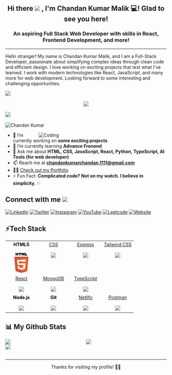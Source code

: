 <h2 align="center">
  Hi there <img src="https://media.giphy.com/media/hvRJCLFzcasrR4ia7z/giphy.gif" width="28"> , I'm Chandan Kumar Malik 💻! Glad to see you here!
</h2>

<h3 align="center">An aspiring Full Stack Web Developer with skills in React, Frontend Development, and more!</h3>

<hr>

Hello stranger! My name is Chandan Kumar Malik, and I am a Full-Stack Developer, passionate about simplifying complex ideas through clean code and efficient design. I love working on exciting projects that test what I've learned. I work with modern technologies like React, JavaScript, and many more for web development. Looking forward to some interesting and challenging opportunities.

<img src="https://user-images.githubusercontent.com/73097560/115834477-dbab4500-a447-11eb-908a-139a6edaec5c.gif">

<p align="center">
     <a>
          <img src="https://readme-typing-svg.demolab.com/?lines=Hi!+I+am+Chandan+Kumar+Malik;I+am+a+Full+Stack+Web+Developer;Interested+in+Coding!&font=Poppins&center=true&width=440&height=45&color=%23FF7F50,%23FF5733,%23C70039&vCenter=true&size=22&pause=1000">
     </a>
</p>


<img src="https://user-images.githubusercontent.com/73097560/115834477-dbab4500-a447-11eb-908a-139a6edaec5c.gif">

<p align="left"> 
    <img src="https://komarev.com/ghpvc/?username=Chandankumar-ck&label=Profile%20views&color=0e75b6&style=flat" alt="Chandan Kumar" />
</p>

<img align="right" alt="Coding" width="400" src="https://cdn.dribbble.com/users/1162077/screenshots/3848914/programmer.gif">

- 🔭 I’m currently working on **some exciting projects**  
- 🌱 I’m currently learning **Advance Fronend**
- 💬 Ask me about **HTML, CSS, JavaScript, React, Python, TypeScript, AI Tools (for web developer)**  
- 📫 Reach me at **chandankumarchandan.1111@gmail.com**  
- 👨‍💻 [Check out my Portfolio](#)  
- ⚡ Fun Fact: **Complicated code? Not on my watch. I believe in simplicity.** ✨

<h2> Connect with me <img src='https://raw.githubusercontent.com/ShahriarShafin/ShahriarShafin/main/Assets/handshake.gif' width="85px"> </h2>

[![LinkedIn](https://img.shields.io/badge/LinkedIn-0077B5?style=for-the-badge&logo=linkedin&logoColor=white)](https://www.linkedin.com/in/chandan-kumar-malik-522687180/)
[![Twitter](https://img.shields.io/badge/Twitter-1DA1F2?style=for-the-badge&logo=twitter&logoColor=white)](#)
[![Instagram](https://img.shields.io/badge/Instagram-E4405F?style=for-the-badge&logo=instagram&logoColor=white)](#)
[![YouTube](https://img.shields.io/badge/YouTube-FF0000?style=for-the-badge&logo=youtube&logoColor=white)](#)
[![Leetcode](https://img.shields.io/badge/Leetcode-FFA116?style=for-the-badge&logo=leetcode&logoColor=white)](#)
[![Website](https://img.shields.io/badge/Website-3b5998?style=for-the-badge&logo=google-chrome&logoColor=white)](#)

<h2 align="left">⚡Tech Stack</h2>
<table align="center">
  <tbody>
    <tr valign="top">
      <td width="25%" align="center">
        <a style="color: black; font-weight: bold; text-decoration: none;" href="https://www.w3.org/html/">
          <span>HTML5</span><br /><br />
          <img
            height="64px"
            src="https://raw.githubusercontent.com/devicons/devicon/master/icons/html5/html5-original-wordmark.svg"
          />
        </a>
      </td>
        <td width="25%" align="center">
        <a href="http://www.w3.org/TR/CSS/">
          <span>CSS</span><br /><br />
          <img height="64px" src="https://cdn.svgporn.com/logos/css-3.svg" />
        </a>
      </td>
       <td width="25%" align="center">
        <a href="http://expressjs.com/">
          <span>Express</span><br /><br />
          <img
            height="64px"
            src="https://cdn.svgporn.com/logos/express.svg"
          />
        </a>
      </td>
      <td width="25%" align="center">
        <a href="https://tailwindcss.com/">
          <span>Tailwind CSS</span><br /><br />
          <img
            height="64px"
            src="https://cdn.svgporn.com/logos/tailwindcss.svg"
          />
        </a>
      </td>
    </tr>
    <tr valign="top">
      <td width="25%" align="center">
        <a href="https://reactjs.org/">
          <span>React</span><br /><br />
          <img height="64px" src="https://cdn.svgporn.com/logos/react.svg" />
        </a>
    </td>
      <td width="25%" align="center">
        <a href="https://www.mongodb.org/">
          <span>MongoDB</span><br /><br />
          <img
            height="64px"
            src="https://cdn.svgporn.com/logos/mongodb.svg"
          />
        </a>
      </td>
      <td width="25%" align="center">
        <a href="https://www.typescriptlang.org/">
          <span>TypeScript</span><br /><br />
          <img height="64px" src="https://cdn.svgporn.com/logos/typescript.svg" />
        </a>
      </td>
    </tr>
    <tr valign="top">
      <td width="25%" align="center">
        <a style="color: black; font-weight: bold; text-decoration: none;" href="https://nodejs.org/">
          <span>Node.js</span><br /><br />
          <img height="64px" src="https://cdn.svgporn.com/logos/nodejs.svg" />
        </a>
    </td>
      <td width="25%" align="center">
        <a style="color: black; font-weight: bold; text-decoration: none;" href="https://git-scm.com/">
          <span>Git</span><br /><br />
          <img
            height="64px"
            src="https://cdn.svgporn.com/logos/git-icon.svg"
          />
        </a>
      </td>
      <td width="25%" align="center">
        <a href="https://www.netlify.com/">
          <span>Netlify</span><br /><br />
          <img height="64px" src="https://cdn.svgporn.com/logos/netlify.svg" />
        </a>
      </td>
      <td width="25%" align="center">
        <a href="https://www.postman.com/">
          <span>Postman</span><br /><br />
          <img height="64px" src="https://cdn.svgporn.com/logos/postman.svg" />
        </a>
      </td>
    </tr>
  </tbody>
</table>

## 📊 My Github Stats

<div align="center" style="display: flex; gap:50px">
<img src="https://github-readme-stats.vercel.app/api?username=Chandankumar-ck&theme=react&border_radius=4.6&show_icons=true&count_private=true&hide_border=true&include_all_commits=true&show_icons=true" style="width: 40%" />

<img src="https://github-readme-stats.vercel.app/api/top-langs/?username=Chandankumar-ck&theme=react&border_radius=4.6&hide_border=true&layout=compact&show_icons=true" style="width: 40%" />
</div>

<div align="center" style="display: flex;">
<img src="https://streak-stats.demolab.com?user=Chandankumar-ck&_border=true&theme=dark&hide_border=true&theme=react" style="width: 40%" />
</div>




<br>

---

<p align="center"> Thanks for visiting my profile! 👋😊 </p>
